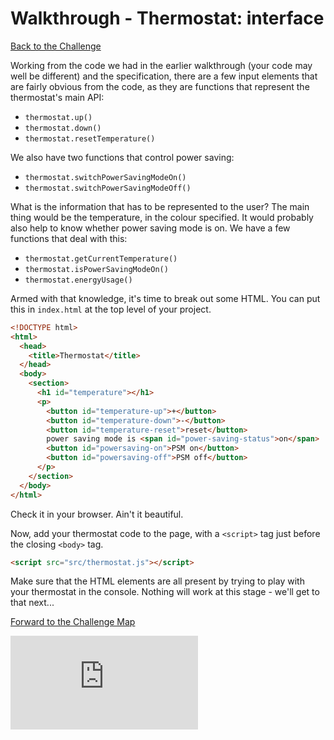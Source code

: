 # Walkthrough - Thermostat: interface

[Back to the Challenge](../interface.md)

Working from the code we had in the earlier walkthrough (your code may well be different) and the specification, there are a few input elements that are fairly obvious from the code, as they are functions that represent the thermostat's main API:

- `thermostat.up()`
- `thermostat.down()`
- `thermostat.resetTemperature()`

We also have two functions that control power saving:

- `thermostat.switchPowerSavingModeOn()`
- `thermostat.switchPowerSavingModeOff()`

What is the information that has to be represented to the user? The main thing would be the temperature, in the colour specified. It would probably also help to know whether power saving mode is on. We have a few functions that deal with this:

- `thermostat.getCurrentTemperature()`
- `thermostat.isPowerSavingModeOn()`
- `thermostat.energyUsage()`

Armed with that knowledge, it's time to break out some HTML. You can put this in `index.html` at the top level of your project.

```html
<!DOCTYPE html>
<html>
  <head>
    <title>Thermostat</title>
  </head>
  <body>
    <section>
      <h1 id="temperature"></h1>
      <p>
        <button id="temperature-up">+</button>
        <button id="temperature-down">-</button>
        <button id="temperature-reset">reset</button>
        power saving mode is <span id="power-saving-status">on</span>
        <button id="powersaving-on">PSM on</button>
        <button id="powersaving-off">PSM off</button>
      </p>
    </section>
  </body>
</html>
```

Check it in your browser. Ain't it beautiful.

Now, add your thermostat code to the page, with a `<script>` tag just before the closing `<body>` tag.

```html
<script src="src/thermostat.js"></script>
```

Make sure that the HTML elements are all present by trying to play with your thermostat in the console. Nothing will work at this stage - we'll get to that next...

[Forward to the Challenge Map](../README.md)


![Tracking pixel](https://githubanalytics.herokuapp.com/course/thermostat/walkthroughs/interface.md)

